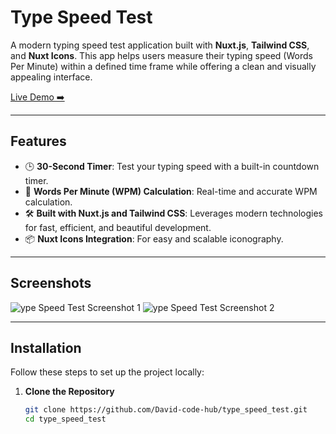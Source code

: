 # Type Speed Test

A modern typing speed test application built with **Nuxt.js**, **Tailwind CSS**, and **Nuxt Icons**. This app helps users measure their typing speed (Words Per Minute) within a defined time frame while offering a clean and visually appealing interface.

[Live Demo ➡️](https://typeru.netlify.app/)

---

## Features

- 🕒 **30-Second Timer**: Test your typing speed with a built-in countdown timer.
- 📝 **Words Per Minute (WPM) Calculation**: Real-time and accurate WPM calculation.
- 🛠️ **Built with Nuxt.js and Tailwind CSS**: Leverages modern technologies for fast, efficient, and beautiful development.
- 📦 **Nuxt Icons Integration**: For easy and scalable iconography.

---

## Screenshots

![ype Speed Test Screenshot 1](https://github.com/user-attachments/assets/22ccaaae-3330-4919-af93-5f7c4d4eb183)
![ype Speed Test Screenshot 2](https://github.com/user-attachments/assets/0d4bee7a-b582-4c38-bf21-ce723f785e29)

---

## Installation

Follow these steps to set up the project locally:

1. **Clone the Repository**
   ```bash
   git clone https://github.com/David-code-hub/type_speed_test.git
   cd type_speed_test
   ```
